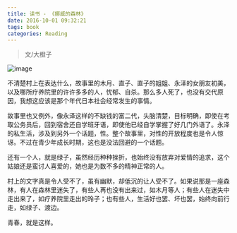 ```yaml
---
title: 读书 - 《挪威的森林》
date: 2016-10-01 09:32:21
tags: book
categories: Reading
---
```


> 文/大橙子

![image](https://tobyqin.github.io/images/nwdsl.jpg)

不清楚村上在表达什么，故事里的木月、直子、直子的姐姐、永泽的女朋友初美，以及哪所疗养院里的许许多多的人，忧郁、自杀。那么多人死了，也没有交代原因，我想这应该是那个年代日本社会经常发生的事情。

<!-- more -->

故事里也又例外，像永泽这样的不缺钱的富二代，头脑清楚，目标明确，即使在考取公务员后，回到宿舍还自学班牙语，即使他已经自学掌握了好几门外语了。永泽的私生活，涉及到另外一个话题，性。整个故事里，对性的开放程度也是令人惊讶。不过在青少年成长时期，这也是没法回避的一个话题。

还有一个人，就是绿子，虽然经历种种挫折，也始终没有放弃对爱情的追求，这个姑娘还是蛮讨人喜爱的，她也是为数不多的精神正常的人。

村上的文字真是令人受不了，虽有幽默，却低沉的让人受不了。如果说那是一座森林，有人在森林里迷失了，有些人再也没有出来过，如木月等人；有些人在迷失中走出来了，如疗养院里走出的玲子；也有些人，生活好也罢、坏也罢，始终向前行走，如绿子、渡边。

青春，就是这样。
